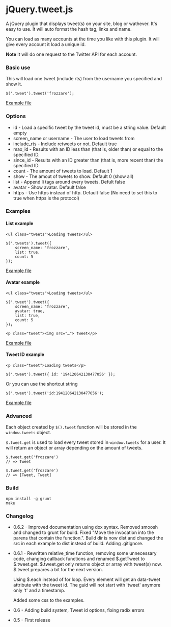 # jQuery.tweet.js

A jQuery plugin that displays tweet(s) on your site, blog or wathever. It's easy to use. It will auto format the hash tag, links and name.

You can load as many accounts at the time you like with this plugin. It will give every account it load a unique id.

__Note__ It will do one request to the Twitter API for each account.

### Basic use

This will load one tweet (include rts) from the username you specified and show it.


	$('.tweet').tweet('frozzare');

[Example file](https://github.com/Frozzare/jquery.tweet.js/blob/master/examples/basic.html)

### Options

* id - Load a specific tweet by the tweet id, must be a string value. Default empty
* screen_name or username - The user to load tweets from
* include_rts - Include retweets or not. Default true
* max_id - Results with an ID less than (that is, older than) or equal to the specified ID.
* since_id - Results with an ID greater than (that is, more recent than) the specified ID.
* count - The amount of tweets to load. Default 1
* show - The amout of tweets to show. Default 0 (show all)
* list - Append li tags around every tweets. Defult false
* avatar - Show avatar. Default false
* https - Use https instead of http. Default false (No need to set this to true when https is the protocol)

### Examples

#### List example

	<ul class="tweets">Loading tweets</ul>

	$('.tweets').tweet({
		screen_name: 'frozzare',
		list: true,
		count: 5
	});

[Example file](https://github.com/Frozzare/jquery.tweet.js/blob/master/examples/list.html)

#### Avatar example

	<ul class="tweets">Loading tweets</ul>

	$('.tweet').tweet({
		screen_name: 'frozzare',
		avatar: true,
		list: true,
		count: 5
	});

	<p class="tweet"><img src="…"> tweet</p>

[Example file](https://github.com/Frozzare/jquery.tweet.js/blob/master/examples/avatar.html)

#### Tweet ID example

	<p class="tweet">Loading tweets</p>

	$('.tweet').tweet({ id: '194120642130477056' });

Or you can use the shortcut string

	$('.tweet').tweet('id:194120642130477056');

[Example file](https://github.com/Frozzare/jquery.tweet.js/blob/master/examples/tweetid.html)

### Advanced

Each object created by `$().tweet` function will be stored in the `window.tweets` object.

`$.tweet.get` is used to load every tweet stored in `window.tweets` for a user. It will return an object or array depending on the amount of tweets.

	$.tweet.get('frozzare')
	// => Tweet

	$.tweet.get('frozzare')
	// => [Tweet, Tweet]

### Build

	npm install -g grunt
	make

### Changelog

* 0.6.2 - Improved documentation using dox syntax. Removed smoosh and changed to grunt for build. Fixed "Move the invocation into the parens that contain the function.". Build dir is now dist and changed the src in each example to dist instead of build. Adding .gitignore.
* 0.6.1 - Rewritten relative_time function, removing some unnecessary code, changing callback functions and renamed $.getTweet to $.tweet.get. $.tweet.get only returns object or array with tweet(s) now. $.tweet prepares a bit for the next version.

	Using $.each instead of for loop. Every element will get an data-tweet attribute with the tweet id. The guid will not start with 'tweet' anymore only 't' and a timestamp.

	Added some css to the examples.
* 0.6 - Adding build system, Tweet id options, fixing radix errors
* 0.5 - First release
